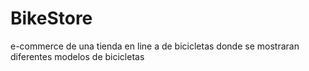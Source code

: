 # BikeStore
e-commerce de una tienda en line a de bicicletas donde se mostraran diferentes modelos de bicicletas
